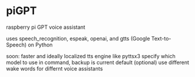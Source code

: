 # piGPT
raspberry pi GPT voice assistant


uses speech_recognition, espeak, openai, and gtts (Google Text-to-Speech) on Python

soon:
  faster and ideally localized tts engine like pyttsx3
  specify which model to use in command, backup is current default
  (optional) use different wake words for differnt voice assistants
  
